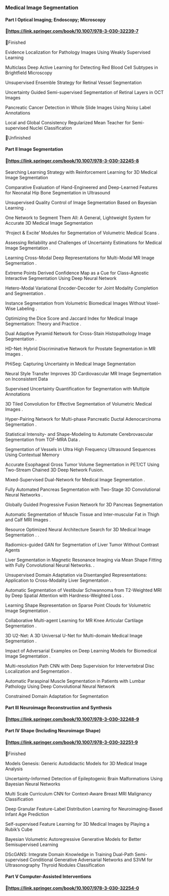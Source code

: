 ### Medical Image Segmentation

#### Part I  Optical Imaging; Endoscopy; Microscopy  

#### :link:https://link.springer.com/book/10.1007/978-3-030-32239-7

 :apple:Finished

Evidence Localization for Pathology Images Using Weakly Supervised Learning

Multiclass Deep Active Learning for Detecting Red Blood Cell Subtypes in Brightfield Microscopy

Unsupervised Ensemble Strategy for Retinal Vessel Segmentation

Uncertainty Guided Semi-supervised Segmentation of Retinal Layers in OCT Images

Pancreatic Cancer Detection in Whole Slide Images Using Noisy Label Annotations

Local and Global Consistency Regularized Mean Teacher for Semi- supervised Nuclei Classification

:green_apple:Unfinished





#### Part II  Image Segmentation

#### :link:https://link.springer.com/book/10.1007/978-3-030-32245-8

Searching Learning Strategy with Reinforcement Learning for 3D Medical Image Segmentation    

Comparative Evaluation of Hand-Engineered and Deep-Learned Features for Neonatal Hip Bone Segmentation in Ultrasound

Unsupervised Quality Control of Image Segmentation Based on Bayesian Learning .

One Network to Segment Them All: A General, Lightweight System for Accurate 3D Medical Image Segmentation

‘Project & Excite’ Modules for Segmentation of Volumetric Medical Scans .

Assessing Reliability and Challenges of Uncertainty Estimations for Medical Image Segmentation .

Learning Cross-Modal Deep Representations for Multi-Modal MR Image Segmentation .

Extreme Points Derived Confidence Map as a Cue for Class-Agnostic Interactive Segmentation Using Deep Neural Network

Hetero-Modal Variational Encoder-Decoder for Joint Modality Completion and Segmentation .

Instance Segmentation from Volumetric Biomedical Images Without Voxel-Wise Labeling .

Optimizing the Dice Score and Jaccard Index for Medical Image Segmentation: Theory and Practice .

Dual Adaptive Pyramid Network for Cross-Stain Histopathology Image Segmentation .

HD-Net: Hybrid Discriminative Network for Prostate Segmentation in MR Images .

PHiSeg: Capturing Uncertainty in Medical Image Segmentation

Neural Style Transfer Improves 3D Cardiovascular MR Image Segmentation on Inconsistent Data

Supervised Uncertainty Quantification for Segmentation with Multiple Annotations

3D Tiled Convolution for Effective Segmentation of Volumetric Medical Images .

Hyper-Pairing Network for Multi-phase Pancreatic Ductal Adenocarcinoma Segmentation .

Statistical Intensity- and Shape-Modeling to Automate Cerebrovascular Segmentation from TOF-MRA Data .

Segmentation of Vessels in Ultra High Frequency Ultrasound Sequences Using Contextual Memory

Accurate Esophageal Gross Tumor Volume Segmentation in PET/CT Using Two-Stream Chained 3D Deep Network Fusion.

Mixed-Supervised Dual-Network for Medical Image Segmentation .

Fully Automated Pancreas Segmentation with Two-Stage 3D Convolutional Neural Networks .

Globally Guided Progressive Fusion Network for 3D Pancreas Segmentation

Automatic Segmentation of Muscle Tissue and Inter-muscular Fat in Thigh and Calf MRI Images .

Resource Optimized Neural Architecture Search for 3D Medical Image Segmentation . .

Radiomics-guided GAN for Segmentation of Liver Tumor Without Contrast Agents

Liver Segmentation in Magnetic Resonance Imaging via Mean Shape Fitting with Fully Convolutional Neural Networks. .

Unsupervised Domain Adaptation via Disentangled Representations: Application to Cross-Modality Liver Segmentation .

Automatic Segmentation of Vestibular Schwannoma from T2-Weighted MRI by Deep Spatial Attention with Hardness-Weighted Loss .

Learning Shape Representation on Sparse Point Clouds for Volumetric Image Segmentation .

Collaborative Multi-agent Learning for MR Knee Articular Cartilage Segmentation .

3D U2-Net: A 3D Universal U-Net for Multi-domain Medical Image Segmentation .

Impact of Adversarial Examples on Deep Learning Models for Biomedical Image Segmentation .

Multi-resolution Path CNN with Deep Supervision for Intervertebral Disc Localization and Segmentation .

Automatic Paraspinal Muscle Segmentation in Patients with Lumbar Pathology Using Deep Convolutional Neural Network

Constrained Domain Adaptation for Segmentation

#### Part III  Neuroimage Reconstruction and Synthesis

#### :link:https://link.springer.com/book/10.1007/978-3-030-32248-9



#### Part IV  Shape (Including Neuroimage Shape)

#### :link:https://link.springer.com/book/10.1007/978-3-030-32251-9

:apple:Finished

Models Genesis: Generic Autodidactic Models for 3D Medical Image Analysis

Uncertainty-Informed Detection of Epileptogenic Brain Malformations Using Bayesian Neural Networks

Multi Scale Curriculum CNN for Context-Aware Breast MRI Malignancy Classification

Deep Granular Feature-Label Distribution Learning for Neuroimaging-Based Infant Age Prediction

Self-supervised Feature Learning for 3D Medical Images by Playing a Rubik’s Cube

Bayesian Volumetric Autoregressive Generative Models for Better Semisupervised Learning

DScGANS: Integrate Domain Knowledge in Training Dual-Path Semi- supervised Conditional Generative Adversarial Networks and S3VM for Ultrasonography Thyroid Nodules Classification

#### Part V  Computer-Assisted Interventions

#### :link:https://link.springer.com/book/10.1007/978-3-030-32254-0


